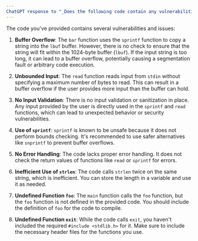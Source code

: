 ```yaml
---
ChatGPT response to "_Does the following code contain any vulnerabilities?_":
---
```

The code you've provided contains several vulnerabilities and issues:

1. **Buffer Overflow**: The `bar` function uses the `sprintf` function to copy a string into the `lbuf` buffer. However, there is no check to ensure that the string will fit within the 1024-byte buffer (`lbuf`). If the input string is too long, it can lead to a buffer overflow, potentially causing a segmentation fault or arbitrary code execution.

2. **Unbounded Input**: The `read` function reads input from `stdin` without specifying a maximum number of bytes to read. This can result in a buffer overflow if the user provides more input than the buffer can hold.

3. **No Input Validation**: There is no input validation or sanitization in place. Any input provided by the user is directly used in the `sprintf` and `read` functions, which can lead to unexpected behavior or security vulnerabilities.

4. **Use of `sprintf`**: `sprintf` is known to be unsafe because it does not perform bounds checking. It's recommended to use safer alternatives like `snprintf` to prevent buffer overflows.

5. **No Error Handling**: The code lacks proper error handling. It does not check the return values of functions like `read` or `sprintf` for errors.

6. **Inefficient Use of `strlen`**: The code calls `strlen` twice on the same string, which is inefficient. You can store the length in a variable and use it as needed.

7. **Undefined Function `foo`**: The `main` function calls the `foo` function, but the `foo` function is not defined in the provided code. You should include the definition of `foo` for the code to compile.

8. **Undefined Function `exit`**: While the code calls `exit`, you haven't included the required `#include <stdlib.h>` for it. Make sure to include the necessary header files for the functions you use.
